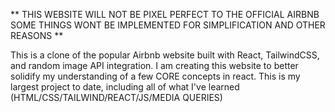 ** THIS WEBSITE WILL NOT BE PIXEL PERFECT TO THE OFFICIAL AIRBNB SOME THINGS WONT BE IMPLEMENTED FOR SIMPLIFICATION AND OTHER REASONS **

This is a clone of the popular Airbnb website built with React, TailwindCSS, and random image API integration.
I am creating this website to better solidify my understanding of a few CORE concepts in react. 
This is my largest project to date, including all of what I've learned (HTML/CSS/TAILWIND/REACT/JS/MEDIA QUERIES)
